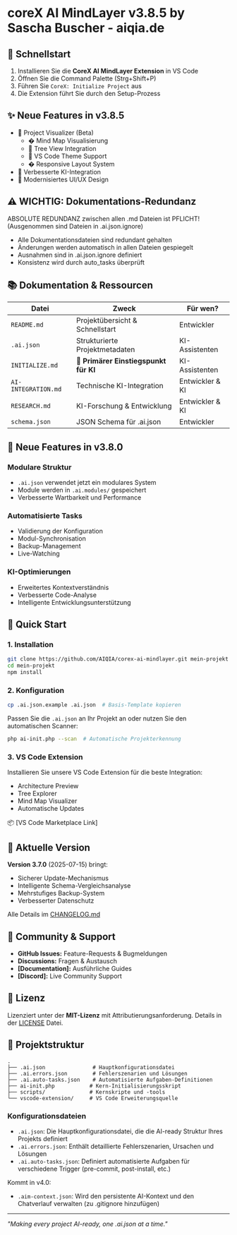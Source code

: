 # coreX AI MindLayer v3.8.5 by Sascha Buscher - aiqia.de

## 🚀 Schnellstart

1. Installieren Sie die **CoreX AI MindLayer Extension** in VS Code
2. Öffnen Sie die Command Palette (Strg+Shift+P)
3. Führen Sie `CoreX: Initialize Project` aus
4. Die Extension führt Sie durch den Setup-Prozess

## ✨ Neue Features in v3.8.5

- 🎯 Project Visualizer (Beta)
  - �️ Mind Map Visualisierung
  - 🌲 Tree View Integration
  - 🎨 VS Code Theme Support
  - � Responsive Layout System
- 🤖 Verbesserte KI-Integration
- 🎨 Modernisiertes UI/UX Design

## ⚠️ WICHTIG: Dokumentations-Redundanz

ABSOLUTE REDUNDANZ zwischen allen .md Dateien ist PFLICHT! (Ausgenommen sind Dateien in .ai.json.ignore)

- Alle Dokumentationsdateien sind redundant gehalten
- Änderungen werden automatisch in allen Dateien gespiegelt
- Ausnahmen sind in .ai.json.ignore definiert
- Konsistenz wird durch auto_tasks überprüft

## 📚 Dokumentation & Ressourcen

| Datei               | Zweck                                 | Für wen?        |
| ------------------- | ------------------------------------- | --------------- |
| `README.md`         | Projektübersicht & Schnellstart       | Entwickler      |
| `.ai.json`          | Strukturierte Projektmetadaten        | KI-Assistenten  |
| `INITIALIZE.md`     | 🤖 **Primärer Einstiegspunkt für KI** | KI-Assistenten  |
| `AI-INTEGRATION.md` | Technische KI-Integration             | Entwickler & KI |
| `RESEARCH.md`       | KI-Forschung & Entwicklung            | Entwickler & KI |
| `schema.json`       | JSON Schema für .ai.json              | Entwickler      |

## 🔄 Neue Features in v3.8.0

### Modulare Struktur

- `.ai.json` verwendet jetzt ein modulares System
- Module werden in `.ai.modules/` gespeichert
- Verbesserte Wartbarkeit und Performance

### Automatisierte Tasks

- Validierung der Konfiguration
- Modul-Synchronisation
- Backup-Management
- Live-Watching

### KI-Optimierungen

- Erweitertes Kontextverständnis
- Verbesserte Code-Analyse
- Intelligente Entwicklungsunterstützung

## 🚀 Quick Start

### 1. Installation

```bash
git clone https://github.com/AIQIA/corex-ai-mindlayer.git mein-projekt
cd mein-projekt
npm install
```

### 2. Konfiguration

```bash
cp .ai.json.example .ai.json  # Basis-Template kopieren
```

Passen Sie die `.ai.json` an Ihr Projekt an oder nutzen Sie den automatischen Scanner:

```bash
php ai-init.php --scan  # Automatische Projekterkennung
```

### 3. VS Code Extension

Installieren Sie unsere VS Code Extension für die beste Integration:

- Architecture Preview
- Tree Explorer
- Mind Map Visualizer
- Automatische Updates

📦 [VS Code Marketplace Link]

## 🔄 Aktuelle Version

**Version 3.7.0** (2025-07-15) bringt:

- Sicherer Update-Mechanismus
- Intelligente Schema-Vergleichsanalyse
- Mehrstufiges Backup-System
- Verbesserter Datenschutz

Alle Details im [CHANGELOG.md](CHANGELOG.md)

## 🤝 Community & Support

- **GitHub Issues:** Feature-Requests & Bugmeldungen
- **Discussions:** Fragen & Austausch
- **[Documentation]:** Ausführliche Guides
- **[Discord]:** Live Community Support

## 📝 Lizenz

Lizenziert unter der **MIT-Lizenz** mit Attributierungsanforderung.
Details in der [LICENSE](LICENSE) Datei.

## 📁 Projektstruktur

```
.
├── .ai.json               # Hauptkonfigurationsdatei
├── .ai.errors.json        # Fehlerszenarien und Lösungen
├── .ai.auto-tasks.json    # Automatisierte Aufgaben-Definitionen
├── ai-init.php           # Kern-Initialisierungsskript
├── scripts/              # Kernskripte und -tools
└── vscode-extension/     # VS Code Erweiterungsquelle
```

### Konfigurationsdateien

- `.ai.json`: Die Hauptkonfigurationsdatei, die die AI-ready Struktur Ihres Projekts definiert
- `.ai.errors.json`: Enthält detaillierte Fehlerszenarien, Ursachen und Lösungen
- `.ai.auto-tasks.json`: Definiert automatisierte Aufgaben für verschiedene Trigger (pre-commit, post-install, etc.)

Kommt in v4.0:

- `.aim-context.json`: Wird den persistente AI-Kontext und den Chatverlauf verwalten (zu .gitignore hinzufügen)

---

_"Making every project AI-ready, one .ai.json at a time."_
